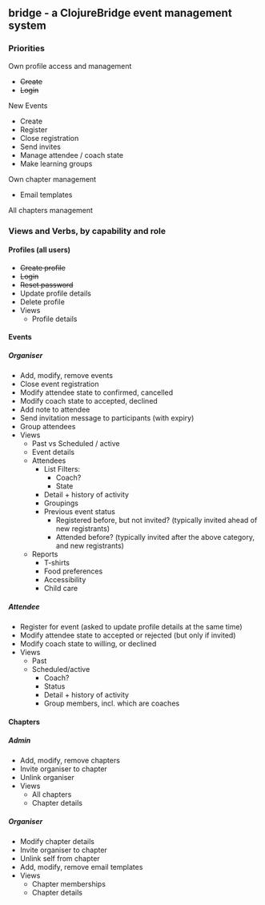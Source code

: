 ## bridge - a ClojureBridge event management system

### Priorities

Own profile access and management
- ~~Create~~
- ~~Login~~

New Events
- Create
- Register
- Close registration
- Send invites
- Manage attendee / coach state
- Make learning groups

Own chapter management
- Email templates

All chapters management

### Views and Verbs, by capability and role

#### Profiles (all users)

- ~~Create profile~~
- ~~Login~~
- ~~Reset password~~
- Update profile details
- Delete profile
- Views
  - Profile details

#### Events

##### Organiser

- Add, modify, remove events
- Close event registration
- Modify attendee state to confirmed, cancelled
- Modify coach state to accepted, declined
- Add note to attendee
- Send invitation message to participants (with expiry)
- Group attendees
- Views
  - Past vs Scheduled / active
  - Event details
  - Attendees
    - List Filters:
      - Coach?
      - State
    - Detail + history of activity
    - Groupings
    - Previous event status
      - Registered before, but not invited? (typically invited ahead of new registrants)
      - Attended before? (typically invited after the above category, and new registrants)
  - Reports
    - T-shirts
    - Food preferences
    - Accessibility
    - Child care

##### Attendee

- Register for event (asked to update profile details at the same time)
- Modify attendee state to accepted or rejected (but only if invited)
- Modify coach state to willing, or declined
- Views
  - Past
  - Scheduled/active
    - Coach?
    - Status
    - Detail + history of activity
    - Group members, incl. which are coaches

#### Chapters

##### Admin

- Add, modify, remove chapters
- Invite organiser to chapter
- Unlink organiser
- Views
  - All chapters
  - Chapter details

##### Organiser

- Modify chapter details
- Invite organiser to chapter
- Unlink self from chapter
- Add, modify, remove email templates
- Views
  - Chapter memberships
  - Chapter details
